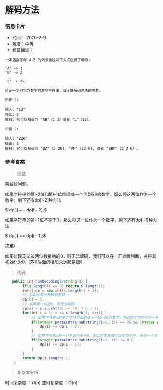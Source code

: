 # [解码方法](https://leetcode-cn.com/problems/decode-ways/)

### 信息卡片

- 时间： 2020-2-9
- 难度：中等
- 题目描述：

```
一条包含字母 A-Z 的消息通过以下方式进行了编码：

'A' -> 1
'B' -> 2
...
'Z' -> 26

给定一个只包含数字的非空字符串，请计算解码方法的总数。

示例 1:

输入: "12"
输出: 2
解释: 它可以解码为 "AB"（1 2）或者 "L"（12）。

示例 2:

输入: "226"
输出: 3
解释: 它可以解码为 "BZ" (2 26), "VF" (22 6), 或者 "BBF" (2 2 6) 。
```



### 参考答案

> 思路

类台阶问题。

如果字符串的第i-2位和第i-1位能组成一个10到26的数字，那么将这两位作为一个数字，剩下还有dp[i-2]种方法

$ dp[i] += dp[i - 2];$

如果字符串的第i-1位不等于0，那么将这一位作为一个数字，剩下还有dp[i-1]种方法

$ dp[i] += dp[i - 1];$



**注意:**

如果出现无法被两位数接纳的0，则无法解码，我们可以在一开始就判断，并将其初始化为0，这样后面的相加永远都是加0



> 代码

```java
   public int numDecodings(String s) {
        if(s.length() == 0) return s.length();
        int[] dp = new int[s.length() + 1];
        // 初始化第一种解码方式
        dp[0] = 1;
        // 如果第一位是0，则无法解码
        dp[1] = s.charAt(0) == '0' ? 0 : 1;
        for(int i = 2; i <= s.length(); i++){
            // 如果字符串i前两个字符可以组成一个10~26的数字，将这两个字符作为一种方法，所以剩下还有加上dp[i-2]种方法
            if(Integer.parseInt(s.substring(i-2, i)) <= 26 && Integer.parseInt(s.substring(i-2, i)) >= 10){
                dp[i] += dp[i - 2];
            }
            // 如果字符串i前一个字母不等于0，那么它本身就可以作为字符，将这一个字符作为一种方法，那么剩下还要加上dp[i - 1]种方法
            if(Integer.parseInt(s.substring(i-1, i)) != 0){
                dp[i] += dp[i - 1];
            }
        }
        return dp[s.length()];
    }
```



> 复杂度分析

时间复杂度 ：$O(n)$
空间复杂度 ：$O(n)$ 


